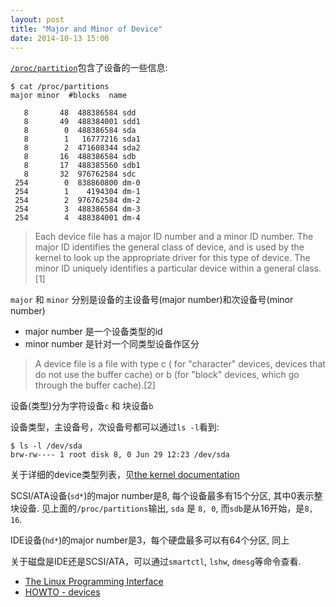 ```yaml
---
layout: post
title: "Major and Minor of Device"
date: 2014-10-13 15:00
---
```


[`/proc/partition`](https://www.centos.org/docs/5/html/5.2/Deployment_Guide/s2-proc-partitions.html)包含了设备的一些信息:

	$ cat /proc/partitions
	major minor  #blocks  name

	   8       48  488386584 sdd
	   8       49  488384001 sdd1
	   8        0  488386584 sda
	   8        1   16777216 sda1
	   8        2  471608344 sda2
	   8       16  488386584 sdb
	   8       17  488385560 sdb1
	   8       32  976762584 sdc
	 254        0  838860800 dm-0
	 254        1    4194304 dm-1
	 254        2  976762584 dm-2
	 254        3  488386584 dm-3
	 254        4  488384001 dm-4

> Each device file has a major ID number and a minor ID number. The major ID identifies the general class of device, and is used by the kernel to look up the appropriate driver for this type of device. The minor ID uniquely identifies a particular device within a general class.[1]

`major` 和 `minor` 分别是设备的主设备号(major number)和次设备号(minor number)

* major number 是一个设备类型的id
* minor number 是针对一个同类型设备作区分

> A device file is a file with type c ( for "character" devices, devices that do not use the buffer cache) or b (for "block" devices, which go through the buffer cache).[2]

设备(类型)分为字符设备`c` 和 块设备`b`

设备类型，主设备号，次设备号都可以通过`ls -l`看到:

	$ ls -l /dev/sda
	brw-rw---- 1 root disk 8, 0 Jun 29 12:23 /dev/sda

关于详细的device类型列表，见[the kernel documentation](https://www.kernel.org/doc/Documentation/devices.txt)


SCSI/ATA设备(`sd*`)的major number是8, 每个设备最多有15个分区, 其中0表示整块设备. 见上面的`/proc/partitions`输出, `sda` 是 `8, 0`, 而`sdb`是从16开始，是`8, 16`.

IDE设备(`hd*`)的major number是3，每个硬盘最多可以有64个分区, 同上

关于磁盘是IDE还是SCSI/ATA，可以通过`smartctl`, `lshw`, `dmesg`等命令查看.

* [The Linux Programming Interface](http://unix.stackexchange.com/questions/124225/are-the-major-minor-number-unique)
* [HOWTO - devices](http://www.tldp.org/HOWTO/Partition/devices.html)
